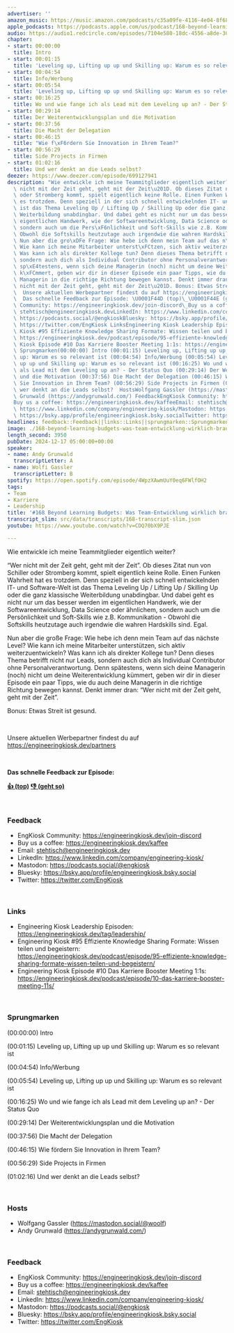 ```yaml
---
advertiser: ''
amazon_music: https://music.amazon.com/podcasts/c35a09fe-4116-4e04-8f68-77d61b112e46/episodes/90e6bf3c-bc0c-4635-bc25-ef65c61a5698/engineering-kiosk-168-beyond-learning-budgets-was-team-entwicklung-wirklich-braucht
apple_podcasts: https://podcasts.apple.com/us/podcast/168-beyond-learning-budgets-was-team-entwicklung-wirklich/id1603082924?i=1000680647007&uo=4
audio: https://audio1.redcircle.com/episodes/7104e580-18dc-4556-a8de-30323237a4fb/stream.mp3
chapter:
- start: 00:00:00
  title: Intro
- start: 00:01:15
  title: 'Leveling up, Lifting up up und Skilling up: Warum es so relevant ist'
- start: 00:04:54
  title: Info/Werbung
- start: 00:05:54
  title: 'Leveling up, Lifting up up und Skilling up: Warum es so relevant ist'
- start: 00:16:25
  title: Wo und wie fange ich als Lead mit dem Leveling up an? - Der Status Quo
- start: 00:29:14
  title: Der Weiterentwicklungsplan und die Motivation
- start: 00:37:56
  title: Die Macht der Delegation
- start: 00:46:15
  title: "Wie f\xF6rdern Sie Innovation in Ihrem Team?"
- start: 00:56:29
  title: Side Projects in Firmen
- start: 01:02:16
  title: Und wer denkt an die Leads selbst?
deezer: https://www.deezer.com/episode/699127941
description: "Wie entwickle ich meine Teammitglieder eigentlich weiter? \u201CWer\
  \ nicht mit der Zeit geht, geht mit der Zeit\u201D. Ob dieses Zitat nun von Schiller\
  \ oder Stromberg kommt, spielt eigentlich keine Rolle. Einen Funken Wahrheit hat\
  \ es trotzdem. Denn speziell in der sich schnell entwickelnden IT- und Software-Welt\
  \ ist das Thema Leveling Up / Lifting Up / Skilling Up oder die ganz klassische\
  \ Weiterbildung unabdingbar. Und dabei geht es nicht nur um das besser werden im\
  \ eigentlichen Handwerk, wie der Softwareentwicklung, Data Science oder \xE4hnlichem,\
  \ sondern auch um die Pers\xF6nlichkeit und Soft-Skills wie z.B. Kommunikation -\
  \ Obwohl die Softskills heutzutage auch irgendwie die wahren Hardskills sind. Egal.\
  \ Nun aber die gro\xDFe Frage: Wie hebe ich denn mein Team auf das n\xE4chste Level?\
  \ Wie kann ich meine Mitarbeiter unterst\xFCtzen, sich aktiv weiterzuentwickeln?\
  \ Was kann ich als direkter Kollege tun? Denn dieses Thema betrifft nicht nur Leads,\
  \ sondern auch dich als Individual Contributor ohne Personalverantwortung. Denn\
  \ sp\xE4testens, wenn sich deine Managerin (noch) nicht um deine Weiterentwicklung\
  \ k\xFCmmert, geben wir dir in dieser Episode ein paar Tipps, wie du auch deine\
  \ Managerin in die richtige Richtung bewegen kannst. Denkt immer dran: \u201CWer\
  \ nicht mit der Zeit geht, geht mit der Zeit\u201D. Bonus: Etwas Streit ist gesund.\
  \  Unsere aktuellen Werbepartner findest du auf https://engineeringkiosk.dev/partners\
  \  Das schnelle Feedback zur Episode: \U0001F44D (top)\_\U0001F44E (geht so)  FeedbackEngKiosk\
  \ Community: https://engineeringkiosk.dev/join-discord\_Buy us a coffee: https://engineeringkiosk.dev/kaffeeEmail:\
  \ stehtisch@engineeringkiosk.devLinkedIn: https://www.linkedin.com/company/engineering-kiosk/Mastodon:\
  \ https://podcasts.social/@engkioskBluesky: https://bsky.app/profile/engineeringkiosk.bsky.socialTwitter:\
  \ https://twitter.com/EngKiosk LinksEngineering Kiosk Leadership Episoden: https://engineeringkiosk.dev/tag/leadership/Engineering\
  \ Kiosk #95 Effiziente Knowledge Sharing Formate: Wissen teilen und begeistern:\
  \ https://engineeringkiosk.dev/podcast/episode/95-effiziente-knowledge-sharing-formate-wissen-teilen-und-begeistern/Engineering\
  \ Kiosk Episode #10 Das Karriere Booster Meeting 1:1s: https://engineeringkiosk.dev/podcast/episode/10-das-karriere-booster-meeting-11s/\
  \ Sprungmarken(00:00:00) Intro (00:01:15) Leveling up, Lifting up up und Skilling\
  \ up: Warum es so relevant ist (00:04:54) Info/Werbung (00:05:54) Leveling up, Lifting\
  \ up up und Skilling up: Warum es so relevant ist (00:16:25) Wo und wie fange ich\
  \ als Lead mit dem Leveling up an? - Der Status Quo (00:29:14) Der Weiterentwicklungsplan\
  \ und die Motivation (00:37:56) Die Macht der Delegation (00:46:15) Wie f\xF6rdern\
  \ Sie Innovation in Ihrem Team? (00:56:29) Side Projects in Firmen (01:02:16) Und\
  \ wer denkt an die Leads selbst?  HostsWolfgang Gassler (https://mastodon.social/@woolf)Andy\
  \ Grunwald (https://andygrunwald.com/) FeedbackEngKiosk Community: https://engineeringkiosk.dev/join-discord\_\
  Buy us a coffee: https://engineeringkiosk.dev/kaffeeEmail: stehtisch@engineeringkiosk.devLinkedIn:\
  \ https://www.linkedin.com/company/engineering-kiosk/Mastodon: https://podcasts.social/@engkioskBluesky:\
  \ https://bsky.app/profile/engineeringkiosk.bsky.socialTwitter: https://twitter.com/EngKiosk"
headlines: feedback::Feedback||links::Links||sprungmarken::Sprungmarken||hosts::Hosts
image: ./168-beyond-learning-budgets-was-team-entwicklung-wirklich-braucht.jpg
length_second: 3950
pubDate: 2024-12-17 05:00:00+00:00
speaker:
- name: Andy Grunwald
  transcriptLetter: A
- name: Wolfi Gassler
  transcriptLetter: B
spotify: https://open.spotify.com/episode/4WpzXAwmUuY0eq6FWlfOH2
tags:
- Team
- Karriere
- Leadership
title: '#168 Beyond Learning Budgets: Was Team-Entwicklung wirklich braucht'
transcript_slim: src/data/transcripts/168-transcript-slim.json
youtube: https://www.youtube.com/watch?v=CDQ70bX9PJE

---
```

<p>Wie entwickle ich meine Teammitglieder eigentlich weiter?</p><p>“Wer nicht mit der Zeit geht, geht mit der Zeit”. Ob dieses Zitat nun von Schiller oder Stromberg kommt, spielt eigentlich keine Rolle. Einen Funken Wahrheit hat es trotzdem. Denn speziell in der sich schnell entwickelnden IT- und Software-Welt ist das Thema Leveling Up / Lifting Up / Skilling Up oder die ganz klassische Weiterbildung unabdingbar. Und dabei geht es nicht nur um das besser werden im eigentlichen Handwerk, wie der Softwareentwicklung, Data Science oder ähnlichem, sondern auch um die Persönlichkeit und Soft-Skills wie z.B. Kommunikation - Obwohl die Softskills heutzutage auch irgendwie die wahren Hardskills sind. Egal.</p><p>Nun aber die große Frage: Wie hebe ich denn mein Team auf das nächste Level? Wie kann ich meine Mitarbeiter unterstützen, sich aktiv weiterzuentwickeln? Was kann ich als direkter Kollege tun? Denn dieses Thema betrifft nicht nur Leads, sondern auch dich als Individual Contributor ohne Personalverantwortung. Denn spätestens, wenn sich deine Managerin (noch) nicht um deine Weiterentwicklung kümmert, geben wir dir in dieser Episode ein paar Tipps, wie du auch deine Managerin in die richtige Richtung bewegen kannst. Denkt immer dran: “Wer nicht mit der Zeit geht, geht mit der Zeit”.</p><p>Bonus: Etwas Streit ist gesund.</p><p><br></p><p>Unsere aktuellen Werbepartner findest du auf <a href="https://engineeringkiosk.dev/partners">https://engineeringkiosk.dev/partners</a></p><p><br></p><p><strong>Das schnelle Feedback zur Episode:</strong></p><p><a href="https://api.openpodcast.dev/feedback/168/upvote" rel="nofollow"><strong>👍 (top)</strong></a><strong> </strong><a href="https://api.openpodcast.dev/feedback/168/downvote" rel="nofollow"><strong>👎 (geht so)</strong></a></p><p><br></p><h3 id="feedback">Feedback</h3><ul><li>EngKiosk Community: <a href="https://engineeringkiosk.dev/join-discord">https://engineeringkiosk.dev/join-discord</a> </li><li>Buy us a coffee: <a href="https://engineeringkiosk.dev/kaffee">https://engineeringkiosk.dev/kaffee</a></li><li>Email: <a href="mailto:stehtisch@engineeringkiosk.dev" rel="nofollow">stehtisch@engineeringkiosk.dev</a></li><li>LinkedIn: <a href="https://www.linkedin.com/company/engineering-kiosk/" rel="nofollow">https://www.linkedin.com/company/engineering-kiosk/</a></li><li>Mastodon: <a href="https://podcasts.social/@engkiosk" rel="nofollow">https://podcasts.social/@engkiosk</a></li><li>Bluesky: <a href="https://bsky.app/profile/engineeringkiosk.bsky.social" rel="nofollow">https://bsky.app/profile/engineeringkiosk.bsky.social</a></li><li>Twitter: <a href="https://twitter.com/EngKiosk" rel="nofollow">https://twitter.com/EngKiosk</a></li></ul><p><br></p><h3 id="links">Links</h3><ul><li>Engineering Kiosk Leadership Episoden: <a href="https://engineeringkiosk.dev/tag/leadership/">https://engineeringkiosk.dev/tag/leadership/</a></li><li>Engineering Kiosk #95 Effiziente Knowledge Sharing Formate: Wissen teilen und begeistern: <a href="https://engineeringkiosk.dev/podcast/episode/95-effiziente-knowledge-sharing-formate-wissen-teilen-und-begeistern/">https://engineeringkiosk.dev/podcast/episode/95-effiziente-knowledge-sharing-formate-wissen-teilen-und-begeistern/</a></li><li>Engineering Kiosk Episode #10 Das Karriere Booster Meeting 1:1s: <a href="https://engineeringkiosk.dev/podcast/episode/10-das-karriere-booster-meeting-11s/">https://engineeringkiosk.dev/podcast/episode/10-das-karriere-booster-meeting-11s/</a></li></ul><p><br></p><h3 id="sprungmarken">Sprungmarken</h3><p>(00:00:00) Intro</p><p>(00:01:15) Leveling up, Lifting up up und Skilling up: Warum es so relevant ist</p><p>(00:04:54) Info/Werbung</p><p>(00:05:54) Leveling up, Lifting up up und Skilling up: Warum es so relevant ist</p><p>(00:16:25) Wo und wie fange ich als Lead mit dem Leveling up an? - Der Status Quo</p><p>(00:29:14) Der Weiterentwicklungsplan und die Motivation</p><p>(00:37:56) Die Macht der Delegation</p><p>(00:46:15) Wie fördern Sie Innovation in Ihrem Team?</p><p>(00:56:29) Side Projects in Firmen</p><p>(01:02:16) Und wer denkt an die Leads selbst?</p><p><br></p><h3 id="hosts">Hosts</h3><ul><li>Wolfgang Gassler (<a href="https://mastodon.social/@woolf" rel="nofollow">https://mastodon.social/@woolf</a>)</li><li>Andy Grunwald (<a href="https://andygrunwald.com/" rel="nofollow">https://andygrunwald.com/</a>)</li></ul><p><br></p><h3 id="feedback">Feedback</h3><ul><li>EngKiosk Community: <a href="https://engineeringkiosk.dev/join-discord">https://engineeringkiosk.dev/join-discord</a> </li><li>Buy us a coffee: <a href="https://engineeringkiosk.dev/kaffee">https://engineeringkiosk.dev/kaffee</a></li><li>Email: <a href="mailto:stehtisch@engineeringkiosk.dev" rel="nofollow">stehtisch@engineeringkiosk.dev</a></li><li>LinkedIn: <a href="https://www.linkedin.com/company/engineering-kiosk/" rel="nofollow">https://www.linkedin.com/company/engineering-kiosk/</a></li><li>Mastodon: <a href="https://podcasts.social/@engkiosk" rel="nofollow">https://podcasts.social/@engkiosk</a></li><li>Bluesky: <a href="https://bsky.app/profile/engineeringkiosk.bsky.social" rel="nofollow">https://bsky.app/profile/engineeringkiosk.bsky.social</a></li><li>Twitter: <a href="https://twitter.com/EngKiosk" rel="nofollow">https://twitter.com/EngKiosk</a></li></ul>